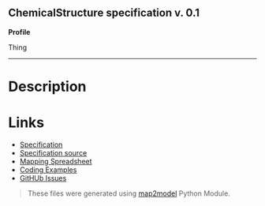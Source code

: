 ## ChemicalStructure specification v. 0.1 

**Profile** 

Thing

**** 

# Description 
 
# Links 
- [Specification](http://bioschemas.org/bsc_specs/ChemicalStructure/specification/)
- [Specification source](specification.html)
- [Mapping Spreadsheet](https://docs.google.com/spreadsheets/d/1aIeU19M9WqaJYh1LtnDfQrb4u4ALa3BkzVjf8-Nc17g/edit?usp=drivesdk)
- [Coding Examples](https://github.com/BioSchemas/specifications/tree/master/ChemicalStructure/examples)
- [GitHUb Issues](https://github.com/BioSchemas/bioschemas/labels/type%3A%20ChemicalStructure)
> These files were generated using [map2model](https://github.com/BioSchemas/map2model) Python Module.